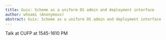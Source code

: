 ```yaml
---
title: Guix: Scheme as a uniform OS admin and deployment interface
author: whoami (Anonymous)
abstract: Guix: Scheme as a uniform OS admin and deployment interface
---
```


Talk at CUFP at 1545-1610 PM
